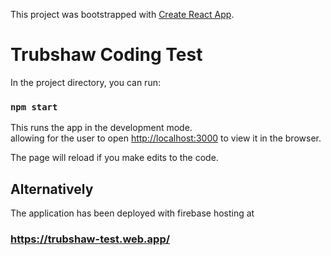 
This project was bootstrapped with [Create React App](https://github.com/facebook/create-react-app).

# Trubshaw Coding Test

In the project directory, you can run:

### `npm start`

This runs the app in the development mode.\
allowing for the user to open [http://localhost:3000](http://localhost:3000) to view it in the browser.

The page will reload if you make edits to the code.

## Alternatively

The application has been deployed with firebase hosting at 

### https://trubshaw-test.web.app/

